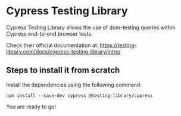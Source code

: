 
# Cypress Testing Library
Cypress Testing Library allows the use of dom-testing queries within Cypress end-to-end browser tests.

Check their official documentation at: https://testing-library.com/docs/cypress-testing-library/intro/

## Steps to install it from scratch
Install the dependencies using the following command: 

``` npm install --save-dev cypress @testing-library/cypress ```

You are ready to go!

